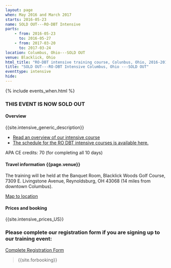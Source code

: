 ```yaml
---
layout: page
when: May 2016 and March 2017
starts: 2016-05-23
name: SOLD OUT---RO-DBT Intensive
parts:
    - from: 2016-05-23
      to: 2016-05-27
    - from: 2017-03-20
      to: 2017-03-24
location: Columbus, Ohio---SOLD OUT
venue: Blacklick, Ohio
html_title: "RO-DBT intensive training course, Colunbus, Ohio, 2016-2017"
title: "SOLD OUT---RO-DBT Intensive Columbus, Ohio ---SOLD OUT"
eventtype: intensive
hide:
---
```



{% include events_when.html %}


### THIS EVENT IS NOW SOLD OUT


#### Overview

{{site.intensive_generic_description}}

- [Read an overview of our intensive course](/training/intensive.html)
- [The schedule for the RO DBT intensive courses is available here.](/training/intensive/timetable.html)

APA CE credits: 70 (for completing all 10 days)

#### Travel information {{page.venue}}
The training will be held at the Banquet Room, Blacklick Woods Golf Course, 7309 E. Livingstone Avenue, Reynoldsburg, OH 43068 (14 miles from downtown Columbus).

[Map to location](http://www.metroparks.net/parks-and-trails/blacklick-woods-golf-course/directions/)

#### Prices and booking
{{site.intensive_prices_US}}

### Please complete our registration form if you are signing up to our training event:
[Complete Registration Form](http://goo.gl/forms/PrthbLygcq)

> {{site.forbooking}}



